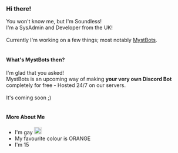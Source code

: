 ### Hi there!
You won't know me, but I'm Soundless!<br>
I'm a SysAdmin and Developer from the UK!<br>
<br>
Currently I'm working on a few things; most notably [MystBots](https://mystbots.com).<br>
<br>
#### What's MystBots then?
I'm glad that you asked!<br>
MystBots is an upcoming way of making **your very own Discord Bot** completely for free - Hosted 24/7 on our servers.<br>
<br>
It's coming soon ;)<br>
<br>
#### More About Me
<ul>
  <li> I'm gay <img src="https://images.emojiterra.com/google/noto-emoji/v2.034/128px/1f3f3-1f308.png" style="aspect-ration:1; height: 20px;"></li>
  <li> My favourite colour is ORANGE </li>
  <li> I'm 15 </li>
</ul>
